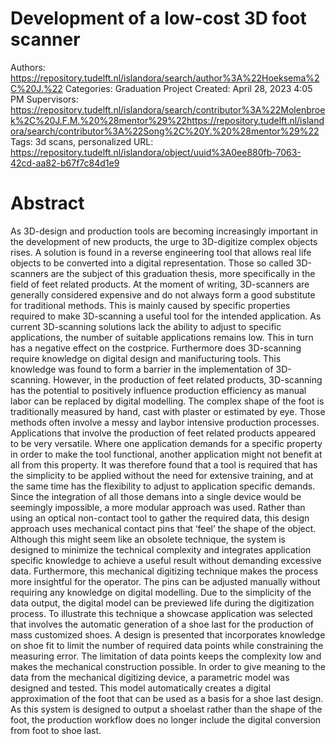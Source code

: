 # Development of a low-cost 3D foot scanner

Authors: https://repository.tudelft.nl/islandora/search/author%3A%22Hoeksema%2C%20J.%22
Categories: Graduation Project
Created: April 28, 2023 4:05 PM
Supervisors: https://repository.tudelft.nl/islandora/search/contributor%3A%22Molenbroek%2C%20J.F.M.%20%28mentor%29%22https://repository.tudelft.nl/islandora/search/contributor%3A%22Song%2C%20Y.%20%28mentor%29%22
Tags: 3d scans, personalized
URL: https://repository.tudelft.nl/islandora/object/uuid%3A0ee880fb-7063-42cd-aa82-b67f7c84d1e9

# Abstract

As 3D-design and production tools are becoming increasingly important in the development of new products, the urge to 3D-digitize complex objects rises. A solution is found in a reverse engineering tool that allows real life objects to be converted into a digital representation. Those so called 3D-scanners are the subject of this graduation thesis, more specifically in the field of feet related products. At the moment of writing, 3D-scanners are generally considered expensive and do not always form a good substitute for traditional methods. This is mainly caused by specific properties required to make 3D-scanning a useful tool for the intended application. As current 3D-scanning solutions lack the ability to adjust to specific applications, the number of suitable applications remains low. This in turn has a negative effect on the costprice. Furthermore does 3D-scanning require knowledge on digital design and manifucturing tools. This knowledge was found to form a barrier in the implementation of 3D-scanning. However, in the production of feet related products, 3D-scanning has the potential to positively influence production efficiency as manual labor can be replaced by digital modelling. The complex shape of the foot is traditionally measured by hand, cast with plaster or estimated by eye. Those methods often involve a messy and laybor intensive production processes. Applications that involve the production of feet related products appeared to be very versatile. Where one application demands for a specific property in order to make the tool functional, another application might not benefit at all from this property. It was therefore found that a tool is required that has the simplicity to be applied without the need for extensive training, and at the same time has the flexibility to adjust to application specific demands. Since the integration of all those demans into a single device would be seemingly impossible, a more modular approach was used. Rather than using an optical non-contact tool to gather the required data, this design approach uses mechanical contact pins that ‘feel’ the shape of the object. Although this might seem like an obsolete technique, the system is designed to minimize the technical complexity and integrates application specific knowledge to achieve a useful result without demanding excessive data. Furthermore, this mechanical digitizing technique makes the process more insightful for the operator. The pins can be adjusted manually without requiring any knowledge on digital modelling. Due to the simplicity of the data output, the digital model can be previewed life during the digitization process. To illustrate this technique a showcase application was selected that involves the automatic generation of a shoe last for the production of mass customized shoes. A design is presented that incorporates knowledge on shoe fit to limit the number of required data points while constraining the measuring error. The limitation of data points keeps the complexity low and makes the mechanical construction possible. In order to give meaning to the data from the mechanical digitizing device, a parametric model was designed and tested. This model automatically creates a digital approximation of the foot that can be used as a basis for a shoe last design. As this system is designed to output a shoelast rather than the shape of the foot, the production workflow does no longer include the digital conversion from foot to shoe last.